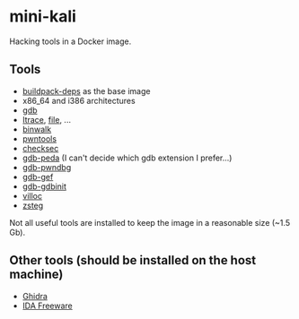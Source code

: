 # mini-kali

Hacking tools in a Docker image.

## Tools

* [buildpack-deps](https://hub.docker.com/_/buildpack-deps) as the base image
* x86_64 and i386 architectures
* [gdb](https://www.gnu.org/software/gdb/)
* [ltrace](http://man7.org/linux/man-pages/man1/ltrace.1.html), [file](https://linux.die.net/man/1/file), ...
* [binwalk](https://github.com/ReFirmLabs/binwalk)
* [pwntools](https://github.com/Gallopsled/pwntools)
* [checksec](https://github.com/slimm609/checksec.sh)
* [gdb-peda](https://github.com/longld/peda) (I can't decide which gdb extension I prefer...)
* [gdb-pwndbg](https://github.com/pwndbg/pwndbg)
* [gdb-gef](https://github.com/hugsy/gef)
* [gdb-gdbinit](https://github.com/gdbinit/Gdbinit)
* [villoc](https://github.com/wapiflapi/villoc)
* [zsteg](https://github.com/zed-0xff/zsteg)

Not all useful tools are installed to keep the image in a reasonable size (~1.5 Gb).

## Other tools (should be installed on the host machine)

* [Ghidra](https://ghidra-sre.org)
* [IDA Freeware](https://www.hex-rays.com/products/ida/support/download_freeware/)
